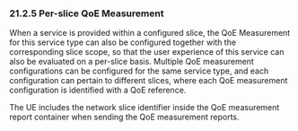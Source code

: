 ### 21.2.5 Per-slice QoE Measurement

When a service is provided within a configured slice, the QoE
Measurement for this service type can also be configured together with
the corresponding slice scope, so that the user experience of this
service can also be evaluated on a per-slice basis. Multiple QoE
measurement configurations can be configured for the same service type,
and each configuration can pertain to different slices, where each QoE
measurement configuration is identified with a QoE reference.

The UE includes the network slice identifier inside the QoE measurement
report container when sending the QoE measurement reports.